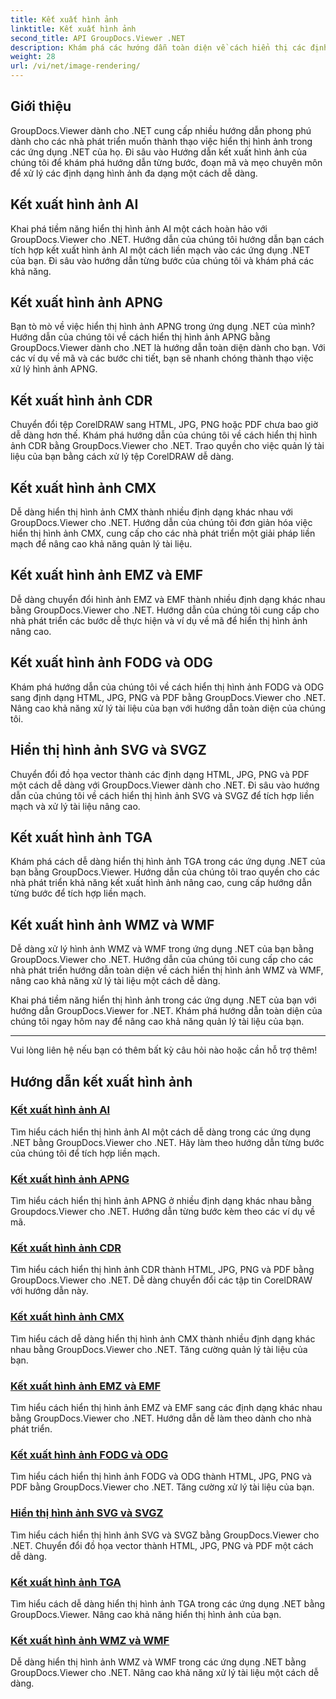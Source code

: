 ```yaml
---
title: Kết xuất hình ảnh
linktitle: Kết xuất hình ảnh
second_title: API GroupDocs.Viewer .NET
description: Khám phá các hướng dẫn toàn diện về cách hiển thị các định dạng hình ảnh khác nhau bằng GroupDocs.Viewer cho .NET. Từ AI đến WMF, hãy tìm hiểu các ví dụ mã hóa và tích hợp liền mạch.
weight: 28
url: /vi/net/image-rendering/
---
```


## Giới thiệu

GroupDocs.Viewer dành cho .NET cung cấp nhiều hướng dẫn phong phú dành cho các nhà phát triển muốn thành thạo việc hiển thị hình ảnh trong các ứng dụng .NET của họ. Đi sâu vào Hướng dẫn kết xuất hình ảnh của chúng tôi để khám phá hướng dẫn từng bước, đoạn mã và mẹo chuyên môn để xử lý các định dạng hình ảnh đa dạng một cách dễ dàng.

## Kết xuất hình ảnh AI
Khai phá tiềm năng hiển thị hình ảnh AI một cách hoàn hảo với GroupDocs.Viewer cho .NET. Hướng dẫn của chúng tôi hướng dẫn bạn cách tích hợp kết xuất hình ảnh AI một cách liền mạch vào các ứng dụng .NET của bạn. Đi sâu vào hướng dẫn từng bước của chúng tôi và khám phá các khả năng.

## Kết xuất hình ảnh APNG
Bạn tò mò về việc hiển thị hình ảnh APNG trong ứng dụng .NET của mình? Hướng dẫn của chúng tôi về cách hiển thị hình ảnh APNG bằng GroupDocs.Viewer dành cho .NET là hướng dẫn toàn diện dành cho bạn. Với các ví dụ về mã và các bước chi tiết, bạn sẽ nhanh chóng thành thạo việc xử lý hình ảnh APNG.

## Kết xuất hình ảnh CDR
Chuyển đổi tệp CorelDRAW sang HTML, JPG, PNG hoặc PDF chưa bao giờ dễ dàng hơn thế. Khám phá hướng dẫn của chúng tôi về cách hiển thị hình ảnh CDR bằng GroupDocs.Viewer cho .NET. Trao quyền cho việc quản lý tài liệu của bạn bằng cách xử lý tệp CorelDRAW dễ dàng.

## Kết xuất hình ảnh CMX
Dễ dàng hiển thị hình ảnh CMX thành nhiều định dạng khác nhau với GroupDocs.Viewer cho .NET. Hướng dẫn của chúng tôi đơn giản hóa việc hiển thị hình ảnh CMX, cung cấp cho các nhà phát triển một giải pháp liền mạch để nâng cao khả năng quản lý tài liệu.

## Kết xuất hình ảnh EMZ và EMF
Dễ dàng chuyển đổi hình ảnh EMZ và EMF thành nhiều định dạng khác nhau bằng GroupDocs.Viewer cho .NET. Hướng dẫn của chúng tôi cung cấp cho nhà phát triển các bước dễ thực hiện và ví dụ về mã để hiển thị hình ảnh nâng cao.

## Kết xuất hình ảnh FODG và ODG
Khám phá hướng dẫn của chúng tôi về cách hiển thị hình ảnh FODG và ODG sang định dạng HTML, JPG, PNG và PDF bằng GroupDocs.Viewer cho .NET. Nâng cao khả năng xử lý tài liệu của bạn với hướng dẫn toàn diện của chúng tôi.

## Hiển thị hình ảnh SVG và SVGZ
Chuyển đổi đồ họa vector thành các định dạng HTML, JPG, PNG và PDF một cách dễ dàng với GroupDocs.Viewer dành cho .NET. Đi sâu vào hướng dẫn của chúng tôi về cách hiển thị hình ảnh SVG và SVGZ để tích hợp liền mạch và xử lý tài liệu nâng cao.

## Kết xuất hình ảnh TGA
Khám phá cách dễ dàng hiển thị hình ảnh TGA trong các ứng dụng .NET của bạn bằng GroupDocs.Viewer. Hướng dẫn của chúng tôi trao quyền cho các nhà phát triển khả năng kết xuất hình ảnh nâng cao, cung cấp hướng dẫn từng bước để tích hợp liền mạch.

## Kết xuất hình ảnh WMZ và WMF
Dễ dàng xử lý hình ảnh WMZ và WMF trong ứng dụng .NET của bạn bằng GroupDocs.Viewer cho .NET. Hướng dẫn của chúng tôi cung cấp cho các nhà phát triển hướng dẫn toàn diện về cách hiển thị hình ảnh WMZ và WMF, nâng cao khả năng xử lý tài liệu một cách dễ dàng.

Khai phá tiềm năng hiển thị hình ảnh trong các ứng dụng .NET của bạn với hướng dẫn GroupDocs.Viewer for .NET. Khám phá hướng dẫn toàn diện của chúng tôi ngay hôm nay để nâng cao khả năng quản lý tài liệu của bạn.

---

Vui lòng liên hệ nếu bạn có thêm bất kỳ câu hỏi nào hoặc cần hỗ trợ thêm!
## Hướng dẫn kết xuất hình ảnh
### [Kết xuất hình ảnh AI](./render-ai-images/)
Tìm hiểu cách hiển thị hình ảnh AI một cách dễ dàng trong các ứng dụng .NET bằng GroupDocs.Viewer cho .NET. Hãy làm theo hướng dẫn từng bước của chúng tôi để tích hợp liền mạch.
### [Kết xuất hình ảnh APNG](./render-apng-images/)
Tìm hiểu cách hiển thị hình ảnh APNG ở nhiều định dạng khác nhau bằng Groupdocs.Viewer cho .NET. Hướng dẫn từng bước kèm theo các ví dụ về mã.
### [Kết xuất hình ảnh CDR](./render-cdr-images/)
Tìm hiểu cách hiển thị hình ảnh CDR thành HTML, JPG, PNG và PDF bằng GroupDocs.Viewer cho .NET. Dễ dàng chuyển đổi các tập tin CorelDRAW với hướng dẫn này.
### [Kết xuất hình ảnh CMX](./render-cmx-images/)
Tìm hiểu cách dễ dàng hiển thị hình ảnh CMX thành nhiều định dạng khác nhau bằng GroupDocs.Viewer cho .NET. Tăng cường quản lý tài liệu của bạn.
### [Kết xuất hình ảnh EMZ và EMF](./render-emz-emf-images/)
Tìm hiểu cách hiển thị hình ảnh EMZ và EMF sang các định dạng khác nhau bằng GroupDocs.Viewer cho .NET. Hướng dẫn dễ làm theo dành cho nhà phát triển.
### [Kết xuất hình ảnh FODG và ODG](./render-fodg-odg-images/)
Tìm hiểu cách hiển thị hình ảnh FODG và ODG thành HTML, JPG, PNG và PDF bằng GroupDocs.Viewer cho .NET. Tăng cường xử lý tài liệu của bạn.
### [Hiển thị hình ảnh SVG và SVGZ](./render-svg-svgz-images/)
Tìm hiểu cách hiển thị hình ảnh SVG và SVGZ bằng GroupDocs.Viewer cho .NET. Chuyển đổi đồ họa vector thành HTML, JPG, PNG và PDF một cách dễ dàng.
### [Kết xuất hình ảnh TGA](./render-tga-images/)
Tìm hiểu cách dễ dàng hiển thị hình ảnh TGA trong các ứng dụng .NET bằng GroupDocs.Viewer. Nâng cao khả năng hiển thị hình ảnh của bạn.
### [Kết xuất hình ảnh WMZ và WMF](./render-wmz-wmf-images/)
Dễ dàng hiển thị hình ảnh WMZ và WMF trong các ứng dụng .NET bằng GroupDocs.Viewer cho .NET. Nâng cao khả năng xử lý tài liệu một cách dễ dàng.